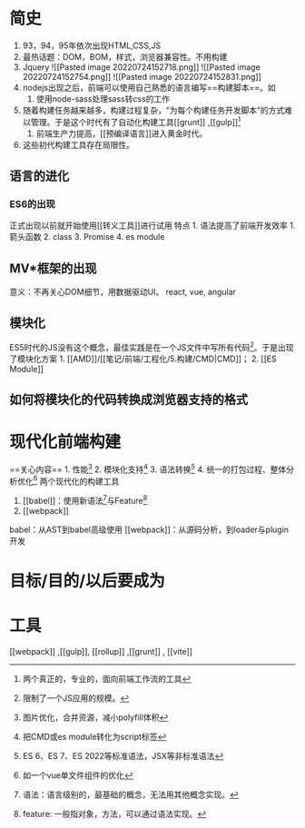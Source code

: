 # 简史
1. 93，94，95年依次出现HTML,CSS,JS
2. 最热话题：DOM，BOM，样式，浏览器兼容性。不用构建
3. Jquery
![[Pasted image 20220724152718.png]]
![[Pasted image 20220724152754.png]]
![[Pasted image 20220724152831.png]]
4. nodejs出现之后，前端可以使用自己熟悉的语言编写==构建脚本==。如
	1. 使用node-sass处理sass转css的工作
5. 随着构建任务越来越多，构建过程复杂，“为每个构建任务开发脚本”的方式难以管理。于是这个时代有了自动化构建工具[[grunt]] ,[[gulp]][^1]
	1. 前端生产力提高，[[预编译语言]]进入黄金时代。
6. 这些初代构建工具存在局限性。
## 语言的进化
### ES6的出现
正式出现以前就开始使用[[转义工具]]进行试用
特点
	1. 语法提高了前端开发效率
		1. 箭头函数
		2. class
		3. Promise
		4. es module
## MV\*框架的出现
意义：不再关心DOM细节，用数据驱动UI。
react, vue, angular
## 模块化
ES5时代的JS没有这个概念，最佳实践是在一个JS文件中写所有代码[^2]。于是出现了模块化方案
	1. [[AMD]]/[[笔记/前端/工程化/5.构建/CMD|CMD]]；
	2. [[ES Module]]
## 如何将模块化的代码转换成浏览器支持的格式
# 现代化前端构建
==关心内容==
	1. 性能[^3]
	2. 模块化支持[^4]
	3. 语法转换[^5]
	4. 统一的打包过程、整体分析优化[^6]
两个现代化的构建工具
1. [[babel]]：使用新语法[^7]与Feature[^8]
2. [[webpack]] 

babel：从AST到babel高级使用
[[webpack]]：从源码分析，到loader与plugin开发
# 目标/目的/以后要成为
# 工具
[[webpack]] ,[[gulp]], [[rollup]] ,[[grunt]] , [[vite]]

[^1]: 两个真正的，专业的，面向前端工作流的工具
[^2]: 限制了一个JS应用的规模。
[^3]: 图片优化，合并资源，减小polyfill体积
[^4]: 把CMD或es module转化为script标签
[^5]: ES 6、ES 7、ES 2022等标准语法，JSX等非标准语法
[^6]: 如一个vue单文件组件的优化
[^7]: 语法：语言级别的，最基础的概念，无法用其他概念实现。
[^8]: feature: 一般指对象，方法，可以通过语法实现。